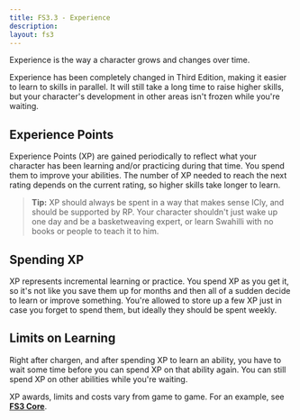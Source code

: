 ```yaml
---
title: FS3.3 - Experience
description:
layout: fs3
---
```


Experience is the way a character grows and changes over time.  

Experience has been completely changed in Third Edition, making it easier to learn to skills in parallel.  It will still take a long time to raise higher skills, but your character's development in other areas isn't frozen while you're waiting.

## Experience Points

Experience Points (XP) are gained periodically to reflect what your character has been learning and/or practicing during that time.  You spend them to improve your abilities.  The number of XP needed to reach the next rating depends on the current rating, so higher skills take longer to learn.

> <i class="fa fa-cubes" aria-hidden="true"></i> **Tip:**  XP should always be spent in a way that makes sense ICly, and should be supported by RP.  Your character shouldn't just wake up one day and be a basketweaving expert, or learn Swahilli with no books or people to teach it to him.

## Spending XP

XP represents incremental learning or practice.  You spend XP as you get it, so it's not like you save them up for months and then all of a sudden decide to learn or improve something.  You're allowed to store up a few XP just in case you forget to spend them, but ideally they should be spent weekly.

## Limits on Learning

Right after chargen, and after spending XP to learn an ability, you have to wait some time before you can spend XP on that ability again.  You can still spend XP on other abilities while you're waiting.

XP awards, limits and costs vary from game to game.  For an example, see **[FS3 Core](/fs3/fs3-3/core)**.
